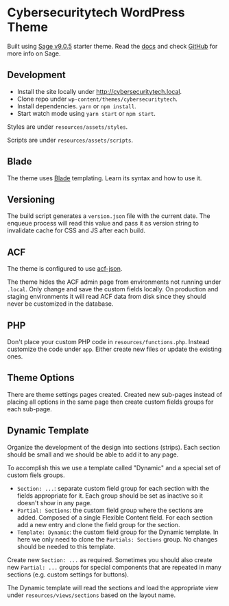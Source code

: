 # Cybersecuritytech WordPress Theme

Built using [Sage v9.0.5](https://roots.io/sage/) starter theme. Read the [docs](https://roots.io/sage/docs/theme-installation/) and check [GitHub](https://github.com/roots/sage) for more info on Sage.

## Development

- Install the site locally under http://cybersecuritytech.local.
- Clone repo under `wp-content/themes/cybersecuritytech`.
- Install dependencies. `yarn` or `npm install`.
- Start watch mode using `yarn start` or `npm start`.

Styles are under `resources/assets/styles`.

Scripts are under `resources/assets/scripts`.

## Blade

The theme uses [Blade](https://laravel.com/docs/5.6/blade) templating. Learn its syntax and how to use it.

## Versioning

The build script generates a `version.json` file with the current date. The enqueue process will read this value and pass it as version string to invalidate cache for CSS and JS after each build.

## ACF

The theme is configured to use [acf-json](https://www.advancedcustomfields.com/resources/local-json/).

The theme hides the ACF admin page from environments not running under `.local`. Only change and save the custom fields locally. On production and staging environments it will read ACF data from disk since they should never be customized in the database.

## PHP

Don't place your custom PHP code in `resources/functions.php`. Instead customize the code under `app`. Either create new files or update the existing ones.

## Theme Options

There are theme settings pages created. Created new sub-pages instead of placing all options in the same page then create custom fields groups for each sub-page.

## Dynamic Template

Organize the development of the design into sections (strips). Each section should be small and we should be able to add it to any page.

To accomplish this we use a template called "Dynamic" and a special set of custom fiels groups.

- `Section: ...`: separate custom field group for each section with the fields appropriate for it. Each group should be set as inactive so it doesn't show in any page.
- `Partial: Sections`: the custom field group where the sections are added. Composed of a single Flexible Content field. For each section add a new entry and clone the field group for the section.
- `Template: Dynamic`: the custom field group for the Dynamic template. In here we only need to clone the `Partials: Sections` group. No changes should be needed to this template.

Create new `Section: ...` as required. Sometimes you should also create new `Partial: ...` groups for special components that are repeated in many sections (e.g. custom settings for buttons).

The Dynamic template will read the sections and load the appropriate view under `resources/views/sections` based on the layout name.